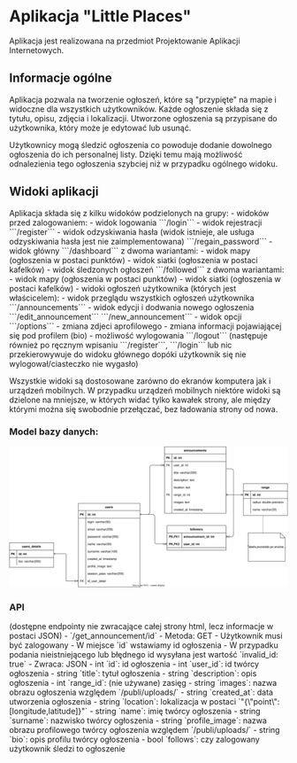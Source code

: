 <h1>Aplikacja "Little Places"</h1>
Aplikacja jest realizowana na przedmiot Projektowanie Aplikacji Internetowych. 
<h2>Informacje ogólne</h2>
Aplikacja pozwala na tworzenie ogłoszeń, które są "przypięte" na mapie i widoczne dla wszystkich użytkowników. Każde ogłoszenie składa się z tytułu, opisu, zdjęcia i lokalizacji. Utworzone ogłoszenia są przypisane do użytkownika, który może je edytować lub usunąć.

Użytkownicy mogą śledzić ogłoszenia co powoduje dodanie dowolnego ogłoszenia do ich personalnej listy. Dzięki temu mają możliwość odnalezienia tego ogłoszenia szybciej niż w przypadku ogólnego widoku.


<h2>Widoki aplikacji</h2>
Aplikacja składa się z kilku widoków podzielonych na grupy:
- widoków przed zalogowaniem:
  - widok logowania ```/login```
  - widok rejestracji ```/register```
  - widok odzyskiwania hasła (widok istnieje, ale usługa odzyskiwania hasła jest nie zaimplementowana) ```/regain_password```
- widok główny ```/dashboard``` z dwoma wariantami:
  - widok mapy (ogłoszenia w postaci punktów)
  - widok siatki (ogłoszenia w postaci kafelków)
- widok śledzonych ogłoszeń ```/followed``` z dwoma wariantami:
  - widok mapy (ogłoszenia w postaci punktów)
  - widok siatki (ogłoszenia w postaci kafelków)
- widoki ogłoszeń użytkownika (których jest właścicelem):
  - widok przeglądu wszystkich ogłoszeń użytkownika ```/announcements```
  - widok edycji i dodwania nowego ogłoszenia ```/edit_announcement``` ```/new_announcement```
- widok opcji ```/options```
  - zmiana zdjeci aprofilowego
  - zmiana informacji pojawiającej się pod profilem (bio)
  - możliwość wylogowania ```/logout``` (następuje również po ręcznym wpisaniu ```/register```, ```/login``` lub nic przekierowywuje do widoku głównego dopóki użytkownik się nie wylogował/ciasteczko nie wygasło)


Wszystkie widoki są dostosowane zarówno do ekranów komputera jak i urządzeń mobilnych.
W przypadku urządzeń mobilnych niektóre widoki są dzielone na mniejsze, w których widać tylko kawałek strony, ale między którymi można się swobodnie przełączać, bez ładowania strony od nowa.

<h3>Model bazy danych:</h3>
<img src="./database_model.svg">

<h3>API</h3>
(dostępne endpointy nie zwracające całej strony html, lecz informacje w postaci JSON)
- `/get_announcement/id` 
  - Metoda: GET
  - Użytkownik musi być zalogowany
  - W miejsce `id` wstawiamy id ogłoszenia
  - W przypadku podania nieistniejącego lub błędnego id wysyłana jest wartość `invalid_id: true`
  - Zwraca: JSON
    - int `id`: id ogłoszenia
    - int `user_id`: id twórcy ogłoszenia
    - string `title`: tytuł ogłoszenia
    - string `description`: opis ogłoszenia
    - int `range_id`: (nie używane) zasięg
    - string `images`: nazwa obrazu ogłoszenia względem `/publi/uploads/`
    - string `created_at`: data utworzenia ogłoszenia
    - string `location`: lokalizacja w postaci `"{\"point\":[longitude,latitude]}"`
    - string `name`: imię twórcy ogłoszenia
    - string `surname`: nazwisko twórcy ogłoszenia
    - string `profile_image`:  nazwa obrazu profilowego twórcy ogłoszenia względem `/publi/uploads/`
    - string `bio`: opis profilu twórcy ogłoszenia
    - bool `follows`: czy zalogowany użytkownik śledzi to ogłoszenie
